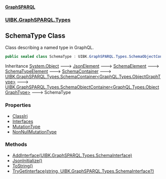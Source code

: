 #### [GraphSPARQL](./index.md 'index')
### [UIBK.GraphSPARQL.Types](./UIBK-GraphSPARQL-Types.md 'UIBK.GraphSPARQL.Types')
## SchemaType Class
Class describing a named type in GraphQL.  
```csharp
public sealed class SchemaType : UIBK.GraphSPARQL.Types.SchemaObjectContainer<GraphQL.Types.ObjectGraphType>
```
Inheritance [System.Object](https://docs.microsoft.com/en-us/dotnet/api/System.Object 'System.Object') &#129106; [JsonElement](./UIBK-GraphSPARQL-Configuration-JsonElement.md 'UIBK.GraphSPARQL.Configuration.JsonElement') &#129106; [SchemaElement](./UIBK-GraphSPARQL-Types-SchemaElement.md 'UIBK.GraphSPARQL.Types.SchemaElement') &#129106; [SchemaTypeElement](./UIBK-GraphSPARQL-Types-SchemaTypeElement.md 'UIBK.GraphSPARQL.Types.SchemaTypeElement') &#129106; [SchemaContainer](./UIBK-GraphSPARQL-Types-SchemaContainer.md 'UIBK.GraphSPARQL.Types.SchemaContainer') &#129106; [UIBK.GraphSPARQL.Types.SchemaContainer&lt;](./UIBK-GraphSPARQL-Types-SchemaContainer-T-.md 'UIBK.GraphSPARQL.Types.SchemaContainer&lt;T&gt;')[GraphQL.Types.ObjectGraphType](https://docs.microsoft.com/en-us/dotnet/api/GraphQL.Types.ObjectGraphType 'GraphQL.Types.ObjectGraphType')[&gt;](./UIBK-GraphSPARQL-Types-SchemaContainer-T-.md 'UIBK.GraphSPARQL.Types.SchemaContainer&lt;T&gt;') &#129106; [UIBK.GraphSPARQL.Types.SchemaObjectContainer&lt;](./UIBK-GraphSPARQL-Types-SchemaObjectContainer-T-.md 'UIBK.GraphSPARQL.Types.SchemaObjectContainer&lt;T&gt;')[GraphQL.Types.ObjectGraphType](https://docs.microsoft.com/en-us/dotnet/api/GraphQL.Types.ObjectGraphType 'GraphQL.Types.ObjectGraphType')[&gt;](./UIBK-GraphSPARQL-Types-SchemaObjectContainer-T-.md 'UIBK.GraphSPARQL.Types.SchemaObjectContainer&lt;T&gt;') &#129106; SchemaType  
### Properties
- [ClassIri](./UIBK-GraphSPARQL-Types-SchemaType-ClassIri.md 'UIBK.GraphSPARQL.Types.SchemaType.ClassIri')
- [Interfaces](./UIBK-GraphSPARQL-Types-SchemaType-Interfaces.md 'UIBK.GraphSPARQL.Types.SchemaType.Interfaces')
- [MutationType](./UIBK-GraphSPARQL-Types-SchemaType-MutationType.md 'UIBK.GraphSPARQL.Types.SchemaType.MutationType')
- [NonNullMutationType](./UIBK-GraphSPARQL-Types-SchemaType-NonNullMutationType.md 'UIBK.GraphSPARQL.Types.SchemaType.NonNullMutationType')
### Methods
- [AddInterface(UIBK.GraphSPARQL.Types.SchemaInterface)](./UIBK-GraphSPARQL-Types-SchemaType-AddInterface(UIBK-GraphSPARQL-Types-SchemaInterface).md 'UIBK.GraphSPARQL.Types.SchemaType.AddInterface(UIBK.GraphSPARQL.Types.SchemaInterface)')
- [JsonInitialize()](./UIBK-GraphSPARQL-Types-SchemaType-JsonInitialize().md 'UIBK.GraphSPARQL.Types.SchemaType.JsonInitialize()')
- [ToString()](./UIBK-GraphSPARQL-Types-SchemaType-ToString().md 'UIBK.GraphSPARQL.Types.SchemaType.ToString()')
- [TryGetInterface(string, UIBK.GraphSPARQL.Types.SchemaInterface?)](./UIBK-GraphSPARQL-Types-SchemaType-TryGetInterface(string_UIBK-GraphSPARQL-Types-SchemaInterface-).md 'UIBK.GraphSPARQL.Types.SchemaType.TryGetInterface(string, UIBK.GraphSPARQL.Types.SchemaInterface?)')
